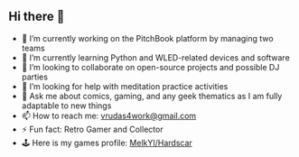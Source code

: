 ## Hi there 👋

- 🔭 I’m currently working on the PitchBook platform by managing two teams
- 🌱 I’m currently learning Python and WLED-related devices and software
- 👯 I’m looking to collaborate on open-source projects and possible DJ parties
- 🤔 I’m looking for help with meditation practice activities
- 💬 Ask me about comics, gaming, and any geek thematics as I am fully adaptable to new things
- 📫 How to reach me: vrudas4work@gmail.com
- ⚡ Fun fact: Retro Gamer and Сollector
- 🕹️ Here is my games profile: [MelkYI/Hardscar](https://howlongtobeat.com/user/MelkYI/stats)
